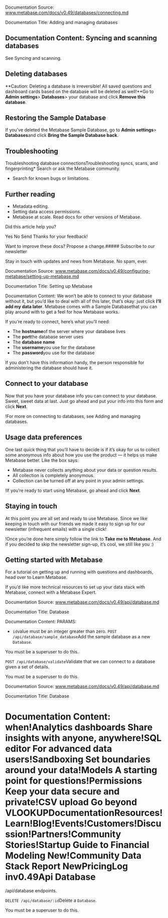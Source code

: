 Documentation Source:
www.metabase.com/docs/v0.49/databases/connecting.md

Documentation Title:
Adding and managing databases

Documentation Content:
Syncing and scanning databases
------------------------------

See Syncing and scanning.

Deleting databases
------------------

**Caution: Deleting a database is irreversible! All saved questions and dashboard cards based on the database will be deleted as well!**Go to **Admin settings**> **Databases**> your database and click **Remove this database**.

Restoring the Sample Database
-----------------------------

If you’ve deleted the Metabase Sample Database, go to **Admin settings**> **Databases**and click **Bring the Sample Database back**.

Troubleshooting
---------------

Troubleshooting database connectionsTroubleshooting syncs, scans, and fingerprinting* Search or ask the Metabase community.
* Search for known bugs or limitations.

Further reading
---------------

* Metadata editing.
* Setting data access permissions.
* Metabase at scale.
Read docs for other versions of Metabase.
 

Did this article help you?
 

Yes
 No
 Send
 Thanks for your feedback!

Want to improve these docs? Propose a change.##### Subscribe to our newsletter

Stay in touch with updates and news from Metabase. No spam, ever.



Documentation Source:
www.metabase.com/docs/v0.49/configuring-metabase/setting-up-metabase.md

Documentation Title:
Setting up Metabase

Documentation Content:
We won’t be able to connect to your database without it, but you’d like to deal with all of this later, that’s okay: just click **I’ll add my data later**. Metabase comes with a Sample Databasethat you can play around with to get a feel for how Metabase works.

If you’re ready to connect, here’s what you’ll need:

* The **hostname**of the server where your database lives
* The **port**the database server uses
* The **database name**
* The **username**you use for the database
* The **password**you use for the database

If you don’t have this information handy, the person responsible for administering the database should have it.

Connect to your database
------------------------

Now that you have your database info you can connect to your database. Sweet, sweet data at last. Just go ahead and put your info into this form and click **Next**.

!For more on connecting to databases, see Adding and managing databases.

Usage data preferences
----------------------

One last quick thing that you’ll have to decide is if it’s okay for us to collect some anonymous info about how you use the product — it helps us make Metabase better. Like the box says:

* Metabase never collects anything about your data or question results.
* All collection is completely anonymous.
* Collection can be turned off at any point in your admin settings.

!If you’re ready to start using Metabase, go ahead and click **Next**.

Staying in touch
----------------

At this point you are all set and ready to use Metabase. Since we like keeping in touch with our friends we made it easy to sign up for our newsletter (infrequent emails) with a single click!

!Once you’re done here simply follow the link to **Take me to Metabase**. And if you decided to skip the newsletter sign-up, it’s cool, we still like you :)

Getting started with Metabase
-----------------------------

For a tutorial on getting up and running with questions and dashboards, head over to Learn Metabase.

If you’d like more technical resources to set up your data stack with Metabase, connect with a Metabase Expert.



Documentation Source:
www.metabase.com/docs/v0.49/api/database.md

Documentation Title:
Database

Documentation Content:
PARAMS:

- `id`value must be an integer greater than zero.
`POST /api/database/sample_database`Add the sample database as a new `Database`.

You must be a superuser to do this.

`POST /api/database/validate`Validate that we can connect to a database given a set of details.

You must be a superuser to do this.



Documentation Source:
www.metabase.com/docs/v0.49/api/database.md

Documentation Title:
Database

Documentation Content:
when!Analytics dashboards
 Share insights with anyone, anywhere!SQL editor
 For advanced data users!Sandboxing
 Set boundaries around your data!Models
 A starting point for questions!Permissions
 Keep your data secure and private!CSV upload
 Go beyond VLOOKUPDocumentationResources!Learn!Blog!Events!Customers!Discussion!Partners!Community Stories!Startup Guide to Financial Modeling
 New!Community Data Stack Report
 NewPricingLog inv0.49Api
Database
========

/api/database endpoints.

`DELETE /api/database/:id`Delete a `Database`.

You must be a superuser to do this.



